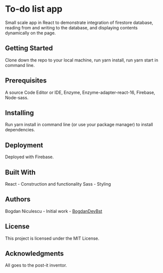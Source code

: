 # To-do list app

Small scale app in React to demonstrate integration of firestore database, reading from and writing to the database, and displaying contents dynamically on the page.

## Getting Started

Clone down the repo to your local machine, run yarn install, run yarn start in command line.

## Prerequisites

A source Code Editor or IDE, Enzyme, Enzyme-adapter-react-16, Firebase, Node-sass.

## Installing

Run yarn install in command line (or use your package manager) to install dependencies.

## Deployment

Deployed with Firebase.

## Built With

React - Construction and functionality
Sass - Styling

## Authors

Bogdan Niculescu - Initial work - [BogdanDevBst](https://github.com/BogdanDevBst)

## License

This project is licensed under the MIT License.

## Acknowledgments

All goes to the post-it inventor.
